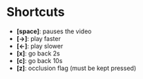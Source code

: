 # Shortcuts

- **[space]**: pauses the video
- **[->]**: play faster
- **[<-]**: play slower
- **[x]**: go back 2s
- **[c]**: go back 10s
- **[z]**: occlusion flag (must be kept pressed)
